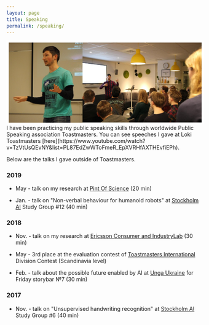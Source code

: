 ```yaml
---
layout: page
title: Speaking
permalink: /speaking/
---
```


<img style="float: left; border: 5px solid white" src="../assets/Speaker_v3.jpg" alt="portrait">
I have been practicing my public speaking skills through worldwide Public Speaking association Toastmasters.
You can see speeches I gave at Loki Toastmasters [here](https://www.youtube.com/watch?v=TzVtUsQEvNY&list=PL87EdZwWToFmeR_EpXVRHfAXTHEvfiEPh).

Below are the talks I gave outside of Toastmasters.


### 2019

* May - talk on my research at [Pint Of Science](http://pintofscience.se/) (20 min)

* Jan. - talk on "Non-verbal behaviour for humanoid robots" at [Stockholm AI](https://stockholm.ai) Study Group #12 (40 min)


### 2018

* Nov. - talk on my research at [Ericsson Consumer and IndustryLab](https://www.ericsson.com/en/trends-and-insights/consumerlab) (30 min)

* May - 3rd place at the evaluation contest of [Toastmasters International](https://toastmasters.org) Division Contest (Scandinavia level)

* Feb. - talk about the possible future enabled by AI at [Unga Ukraine](http://ungaukrainare.se/) for Friday storybar №7 (30 min)

### 2017

* Nov. - talk on "Unsupervised handwriting recognition" at [Stockholm AI](https://stockholm.ai) Study Group #6 (40 min)


